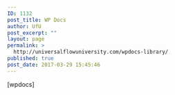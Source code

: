 ```yaml
---
ID: 1132
post_title: WP Docs
author: UfU
post_excerpt: ""
layout: page
permalink: >
  http://universalflowuniversity.com/wpdocs-library/
published: true
post_date: 2017-03-29 15:45:46
---
```

[wpdocs]